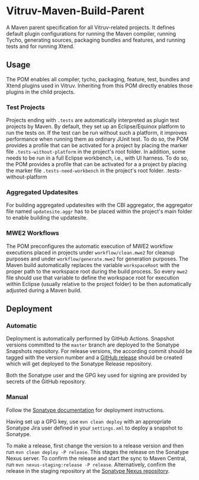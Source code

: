 # Vitruv-Maven-Build-Parent
A Maven parent specification for all Vitruv-related projects.
It defines default plugin configurations for running the Maven compiler, running Tycho, generating sources, packaging bundles and features, and running tests and for running Xtend.

## Usage

The POM enables all compiler, tycho, packaging, feature, test, bundles and Xtend plugins used in Vitruv. Inheriting from this POM directly enables those plugins in the child projects.

### Test Projects

Projects ending with `.tests` are automatically interpreted as plugin test projects by Maven. By default, they set up an Eclipse/Equinox platform to run the tests on.
If the test can be run without such a platform, it improves performance when running them as ordinary JUnit test. To do so, the POM provides a profile that can be activated for a project by placing the marker file `.tests-without-platform` in the project's root folder.
In addition, some needs to be run in a full Eclipse workbench, i.e., with UI harness. To do so, the POM provides a profile that can be activated for a a project by placing the marker file `.tests-need-workbench` in the project's root folder.
.tests-without-platform

### Aggregated Updatesites

For building aggregated updatesites with the CBI aggregator, the aggregator file named `updatesite.aggr` has to be placed within the project's main folder to enable building the updatesite.

### MWE2 Workflows

The POM preconfigures the automatic execution of MWE2 workflow executions placed in projects under `workflow/clean.mwe2` for cleanup purposes and under `workflow/generate.mwe2` for generation purposes. The Maven build automatically replaces the variable `workspaceRoot` with the proper path to the workspace root during the build process. So every `mwe2` file should use that variable to define the workspace root for execution within Eclipse (usually relative to the project folder) to be then automatically adjusted during a Maven build.

## Deployment

### Automatic

Deployment is automatically performed by GitHub Actions. Snapshot versions committed to the `master` branch are deployed to the Sonatype Snapshots repository. For release versions, the according commit should be tagged with the version number and a [GitHub release](https://github.com/vitruv-tools/Maven-Build-Parent/releases) should be created which will get deployed to the Sonatype Release repository.

Both the Sonatype user and the GPG key used for signing are provided by secrets of the GitHub repository.

### Manual

Follow the [Sonatype documentation](https://central.sonatype.org/pages/apache-maven.html) for deployment instructions.

Having set up a GPG key, use `mvn clean deploy` with an appropriate Sonatype Jira user defined in your `settings.xml` to deploy a snapshot to Sonatype.

To make a release, first change the version to a release version and then run `mvn clean deploy -P release`. This stages the release on the Sonatype Nexus server. To confirm the release and start the sync to Maven Central, run `mvn nexus-staging:release -P release`.
Alternatively, confirm the release in the staging repository at the [Sonatype Nexus repository](https://oss.sonatype.org/).

